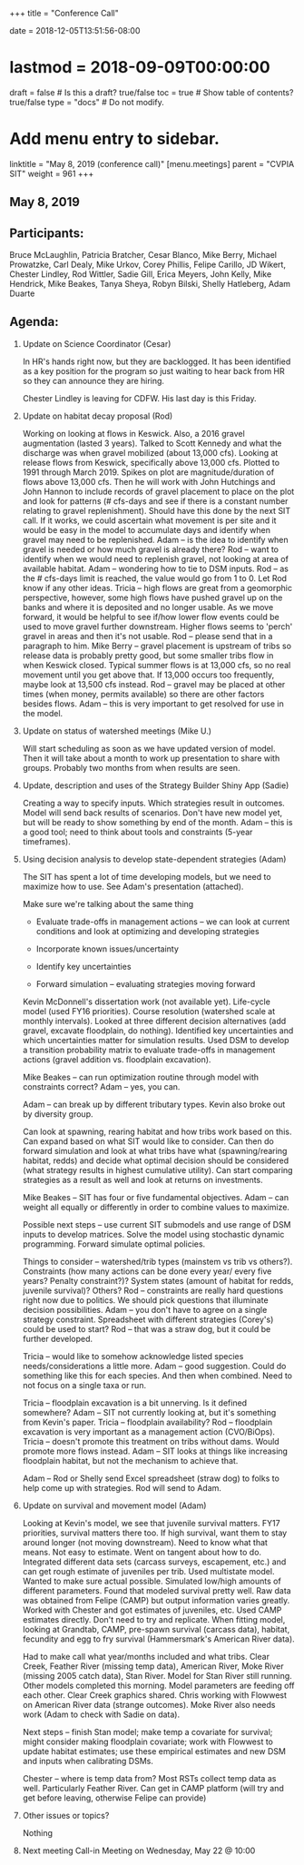 +++
title = "Conference Call"

date = 2018-12-05T13:51:56-08:00
# lastmod = 2018-09-09T00:00:00

draft = false  # Is this a draft? true/false
toc = true  # Show table of contents? true/false
type = "docs"  # Do not modify.

# Add menu entry to sidebar.
linktitle = "May 8, 2019 (conference call)"
[menu.meetings]
  parent = "CVPIA SIT"
  weight = 961
+++

## May 8, 2019

## Participants: 
Bruce McLaughlin, Patricia Bratcher, Cesar Blanco, Mike Berry, Michael Prowatzke, Carl Dealy, Mike Urkov, Corey Phillis, Felipe Carillo, JD Wikert, Chester Lindley, Rod Wittler, Sadie Gill, Erica Meyers, John Kelly, Mike Hendrick, Mike Beakes, Tanya Sheya, Robyn Bilski, Shelly Hatleberg, Adam Duarte

## Agenda:

1. Update on Science Coordinator (Cesar)

    In HR&#39;s hands right now, but they are backlogged. It has been identified as a key position for the program so just waiting to hear back from HR so they can announce they are hiring.

    Chester Lindley is leaving for CDFW. His last day is this Friday.

2. Update on habitat decay proposal (Rod) 

    Working on looking at flows in Keswick. Also, a 2016 gravel augmentation (lasted 3 years). Talked to Scott Kennedy and what the discharge was when gravel mobilized (about 13,000 cfs). Looking at release flows from Keswick, specifically above 13,000 cfs. Plotted to 1991 through March 2019. Spikes on plot are magnitude/duration of flows above 13,000 cfs. Then he will work with John Hutchings and John Hannon to include records of gravel placement to place on the plot and look for patterns (# cfs-days and see if there is a constant number relating to gravel replenishment). Should have this done by the next SIT call. If it works, we could ascertain what movement is per site and it would be easy in the model to accumulate days and identify when gravel may need to be replenished. Adam – is the idea to identify when gravel is needed or how much gravel is already there? Rod – want to identify when we would need to replenish gravel, not looking at area of available habitat. Adam – wondering how to tie to DSM inputs. Rod – as the # cfs-days limit is reached, the value would go from 1 to 0. Let Rod know if any other ideas. Tricia – high flows are great from a geomorphic perspective, however, some high flows have pushed gravel up on the banks and where it is deposited and no longer usable. As we move forward, it would be helpful to see if/how lower flow events could be used to move gravel further downstream. Higher flows seems to &#39;perch&#39; gravel in areas and then it&#39;s not usable. Rod – please send that in a paragraph to him. Mike Berry – gravel placement is upstream of tribs so release data is probably pretty good, but some smaller tribs flow in when Keswick closed. Typical summer flows is at 13,000 cfs, so no real movement until you get above that. If 13,000 occurs too frequently, maybe look at 13,500 cfs instead. Rod – gravel may be placed at other times (when money, permits available) so there are other factors besides flows. Adam – this is very important to get resolved for use in the model.

3. Update on status of watershed meetings (Mike U.)

    Will start scheduling as soon as we have updated version of model. Then it will take about a month to work up presentation to share with groups. Probably two months from when results are seen.

4. Update, description and uses of the Strategy Builder Shiny App (Sadie)

    Creating a way to specify inputs. Which strategies result in outcomes. Model will send back results of scenarios. Don&#39;t have new model yet, but will be ready to show something by end of the month. Adam – this is a good tool; need to think about tools and constraints (5-year timeframes).

5. Using decision analysis to develop state-dependent strategies (Adam)

    The SIT has spent a lot of time developing models, but we need to maximize how to use. See Adam&#39;s presentation (attached).

    Make sure we&#39;re talking about the same thing

    - Evaluate trade-offs in management actions – we can look at current conditions and look at optimizing and developing strategies

    - Incorporate known issues/uncertainty

    - Identify key uncertainties

    - Forward simulation – evaluating strategies moving forward

    Kevin McDonnell&#39;s dissertation work (not available yet). Life-cycle model (used FY16 priorities). Course resolution (watershed scale at monthly intervals). Looked at three different decision alternatives (add gravel, excavate floodplain, do nothing). Identified key uncertainties and which uncertainties matter for simulation results. Used DSM to develop a transition probability matrix to evaluate trade-offs in management actions (gravel addition vs. floodplain excavation).

    Mike Beakes – can run optimization routine through model with constraints correct? Adam – yes, you can.

    Adam – can break up by different tributary types. Kevin also broke out by diversity group.

    Can look at spawning, rearing habitat and how tribs work based on this. Can expand based on what SIT would like to consider. Can then do forward simulation and look at what tribs have what (spawning/rearing habitat, redds) and decide what optimal decision should be considered (what strategy results in highest cumulative utility). Can start comparing strategies as a result as well and look at returns on investments.

    Mike Beakes – SIT has four or five fundamental objectives. Adam – can weight all equally or differently in order to combine values to maximize.

    Possible next steps – use current SIT submodels and use range of DSM inputs to develop matrices. Solve the model using stochastic dynamic programming. Forward simulate optimal policies.

    Things to consider – watershed/trib types (mainstem vs trib vs others?). Constraints (how many actions can be done every year/ every five years? Penalty constraint?)? System states (amount of habitat for redds, juvenile survival)? Others?  Rod – constraints are really hard questions right now due to politics. We should pick questions that illuminate decision possibilities. Adam – you don&#39;t have to agree on a single strategy constraint. Spreadsheet with different strategies (Corey&#39;s) could be used to start? Rod – that was a straw dog, but it could be further developed.

    Tricia – would like to somehow acknowledge listed species needs/considerations a little more. Adam – good suggestion. Could do something like this for each species. And then when combined. Need to not focus on a single taxa or run.

    Tricia – floodplain excavation is a bit unnerving. Is it defined somewhere? Adam – SIT not currently looking at, but it&#39;s something from Kevin&#39;s paper. Tricia – floodplain availability? Rod – floodplain excavation is very important as a management action (CVO/BiOps). Tricia – doesn&#39;t promote this treatment on tribs without dams. Would promote more flows instead. Adam – SIT looks at things like increasing floodplain habitat, but not the mechanism to achieve that.

    Adam – Rod or Shelly send Excel spreadsheet (straw dog) to folks to help come up with strategies. Rod will send to Adam.

6. Update on survival and movement model (Adam)

    Looking at Kevin&#39;s model, we see that juvenile survival matters. FY17 priorities, survival matters there too. If high survival, want them to stay around longer (not moving downstream). Need to know what that means. Not easy to estimate. Went on tangent about how to do. Integrated different data sets (carcass surveys, escapement, etc.) and can get rough estimate of juveniles per trib. Used multistate model. Wanted to make sure actual possible. Simulated low/high amounts of different parameters. Found that modeled survival pretty well. Raw data was obtained from Felipe (CAMP) but output information varies greatly. Worked with Chester and got estimates of juveniles, etc. Used CAMP estimates directly. Don&#39;t need to try and replicate. When fitting model, looking at Grandtab, CAMP, pre-spawn survival (carcass data), habitat, fecundity and egg to fry survival (Hammersmark&#39;s American River data).

    Had to make call what year/months included and what tribs. Clear Creek, Feather River (missing temp data), American River, Moke River (missing 2005 catch data), Stan River. Model for Stan River still running. Other models completed this morning. Model parameters are feeding off each other. Clear Creek graphics shared. Chris working with Flowwest on American River data (strange outcomes). Moke River also needs work (Adam to check with Sadie on data).

    Next steps – finish Stan model; make temp a covariate for survival; might consider making floodplain covariate; work with Flowwest to update habitat estimates; use these empirical estimates and new DSM and inputs when calibrating DSMs.

    Chester – where is temp data from? Most RSTs collect temp data as well. Particularly Feather River. Can get in CAMP platform (will try and get before leaving, otherwise Felipe can provide)

7. Other issues or topics?

    Nothing

8. Next meeting Call-in Meeting on Wednesday, May 22 @ 10:00